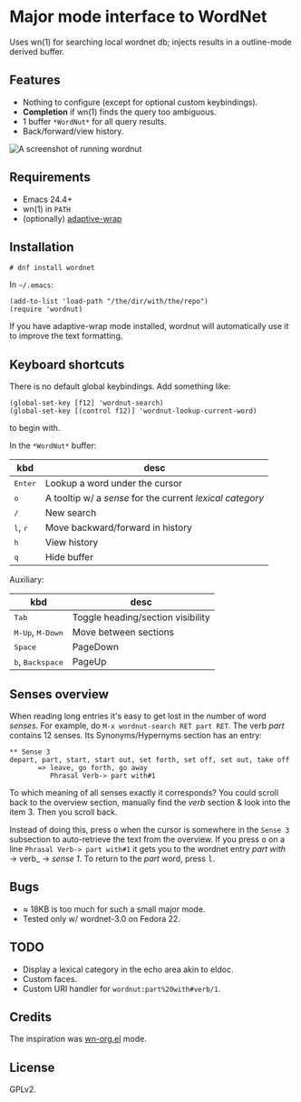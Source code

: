 # Major mode interface to WordNet

Uses wn(1) for searching local wordnet db; injects results in a
outline-mode derived buffer.

## Features

* Nothing to configure (except for optional custom keybindings).
* **Completion** if wn(1) finds the query too ambiguous.
* 1 buffer `*WordNut*` for all query results.
* Back/forward/view history.

![A screenshot of running wordnut](https://raw.github.com/gromnitsky/wordnut/master/screenshot1.png)

## Requirements

* Emacs 24.4+
* wn(1) in `PATH`
* (optionally)
  [adaptive-wrap](http://elpa.gnu.org/packages/adaptive-wrap.html)

## Installation

	# dnf install wordnet

In `~/.emacs`:

	(add-to-list 'load-path "/the/dir/with/the/repo")
	(require 'wordnut)

If you have adaptive-wrap mode installed, wordnut will automatically
use it to improve the text formatting.

## Keyboard shortcuts

There is no default global keybindings. Add something like:

	(global-set-key [f12] 'wordnut-search)
	(global-set-key [(control f12)] 'wordnut-lookup-current-word)

to begin with.

In the `*WordNut*` buffer:

kbd                        | desc
-------------------------- | -------------
<kbd>Enter</kbd>           | Lookup a word under the cursor
<kbd>o</kbd>               | A tooltip w/ a _sense_ for the current _lexical category_
<kbd>/</kbd>               | New search
<kbd>l</kbd>, <kbd>r</kbd> | Move backward/forward in history
<kbd>h</kbd>               | View history
<kbd>q</kbd>               | Hide buffer

Auxiliary:

kbd                                  | desc
------------------------------------ | -------------
<kbd>Tab</kbd>                       | Toggle heading/section visibility
<kbd>M-Up</kbd>, <kbd>M-Down</kbd>   | Move between sections
<kbd>Space</kbd>                     | PageDown
<kbd>b</kbd>, <kbd>Backspace</kbd>   | PageUp

## Senses overview

When reading long entries it's easy to get lost in the number of word
_senses_. For example, do `M-x wordnut-search RET part RET`. The verb
_part_ contains 12 senses. Its Synonyms/Hypernyms section has an
entry:

~~~
** Sense 3
depart, part, start, start out, set forth, set off, set out, take off
	   => leave, go forth, go away
		  Phrasal Verb-> part with#1
~~~

To which meaning of all senses exactly it corresponds? You could
scroll back to the overview section, manually find the _verb_ section
& look into the item 3. Then you scroll back.

Instead of doing this, press <kbd>o</kbd> when the cursor is somewhere
in the `Sense 3` subsection to auto-retrieve the text from the
overview. If you press <kbd>o</kbd> on a line `Phrasal Verb-> part
with#1` it gets you to the wordnet entry _part with_ → verb_ → _sense
1_. To return to the _part_ word, press <kbd>l</kbd>.

## Bugs

* ≈ 18KB is too much for such a small major mode.
* Tested only w/ wordnet-3.0 on Fedora 22.

## TODO

* Display a lexical category in the echo area akin to eldoc.
* Custom faces.
* Custom URI handler for `wordnut:part%20with#verb/1`.

## Credits

The inspiration was [wn-org.el](http://emacswiki.org/emacs/wn-org.el)
mode.

## License

GPLv2.
